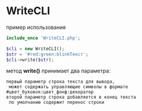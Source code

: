 # WriteCLI
пример использования
```php
include_once 'WriteCLI.php';

$cli = new WriteCLI();
$str = '#red:green:blinkТекст';
$cli->write($str);
```
метод **write()** принимает два параметра:
```
первый параметр строка текста для вывода,
 может содержать управляющие символы в формате #цвет_буковок:цвет_фонф:декоратор
второй параметр строка добавляется в конец текста
 по умолчанию содержит перенос строки
```

